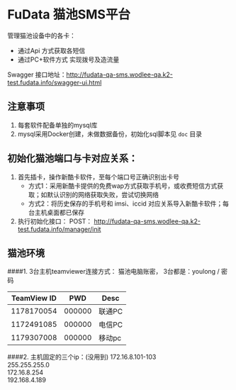 # FuData 猫池SMS平台

管理猫池设备中的各卡：
- 通过Api 方式获取各短信
- 通过PC+软件方式 实现拨号及造流量

Swagger 接口地址：http://fudata-qa-sms.wodlee-qa.k2-test.fudata.info/swagger-ui.html


## 注意事项
1. 每套软件配备单独的mysql库
2. mysql采用Docker创建，未做数据备份，初始化sql脚本见 `doc` 目录

## 初始化猫池端口与卡对应关系：
1. 首先插卡，操作新酷卡软件，至每个端口号正确识别出卡号
    - 方式1：采用新酷卡提供的免费wap方式获取手机号，或收费短信方式获取；如默认识别的网络获取失败，尝试切换网络
    - 方式2：将历史保存的手机号和 imsi、iccid 对应关系导入新酷卡软件；每台主机桌面都已保存
2. 执行初始化接口： POST：  http://fudata-qa-sms.wodlee-qa.k2-test.fudata.info/manager/init

## 猫池环境
####1. 3台主机teamviewer连接方式：
猫池电脑账密， 3台都是：youlong /   密码


TeamView ID| PWD| Desc
---|---|---
1178170054 | 000000 | 联通PC
1172491085 | 000000 | 电信PC
1179307008 | 000000 | 移动pc

####2. 主机固定的三个ip：(没用到)
172.16.8.101-103   
255.255.255.0   
172.16.8.254   
192.168.4.189   
